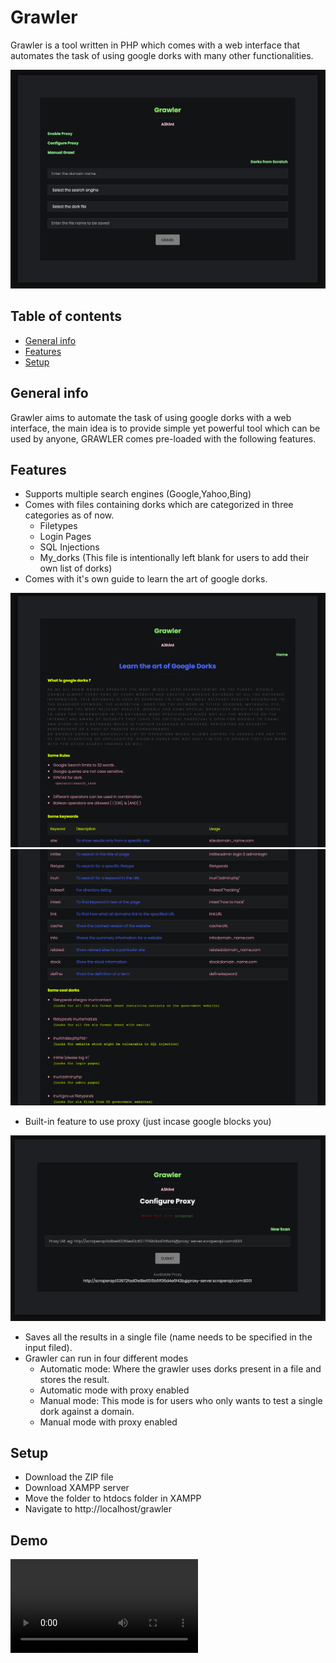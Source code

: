# Grawler
Grawler is a tool written in PHP which comes with a web interface that automates the task of using google dorks with many other functionalities.

![Algorithm schema](images/grawler1.png)

## Table of contents
* [General info](#general-info)
* [Features](#features)
* [Setup](#setup)

## General info 
Grawler aims to automate the task of using google dorks with a web interface, the main idea is to provide simple yet powerful tool which can be used by anyone, GRAWLER comes pre-loaded with the following features.
	
## Features
* Supports multiple search engines (Google,Yahoo,Bing)
* Comes with files containing dorks which are categorized in three categories as of now.
	* Filetypes
	* Login Pages
	* SQL Injections
	* My_dorks (This file is intentionally left blank for users to add their own list of dorks)
* Comes with it's own guide to learn the art of google dorks.

![Algorithm schema](images/grawler2.png)
![Algorithm schema](images/grawler3.png)

* Built-in feature to use proxy (just incase google blocks you)

![Algorithm schema](images/grawler4.png)

* Saves all the results in a single file (name needs to be specified in the input filed).
* Grawler can run in four different modes 
	* Automatic mode: Where the grawler uses dorks present in a file and stores the result.
	* Automatic mode with proxy enabled
	* Manual mode: This mode is for users who only wants to test a single dork against a domain.
	* Manual mode with proxy enabled 


## Setup
* Download the ZIP file
* Download XAMPP server
* Move the folder to htdocs folder in XAMPP
* Navigate to http://localhost/grawler 

## Demo

![Algorithm schema](images/grawler5.mp4)
